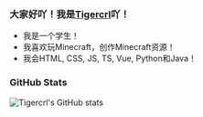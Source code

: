 ### 大家好吖！我是[Tigercrl](www.tigercrl.top)吖！

- 我是一个学生！
- 我喜欢玩Minecraft，创作Minecraft资源！
- 我会HTML, CSS, JS, TS, Vue, Python和Java！

### GitHub Stats
![Tigercrl's GitHub stats](https://github-readme-stats.vercel.app/api?username=Tigercrl&show_icons=true&theme=default)

